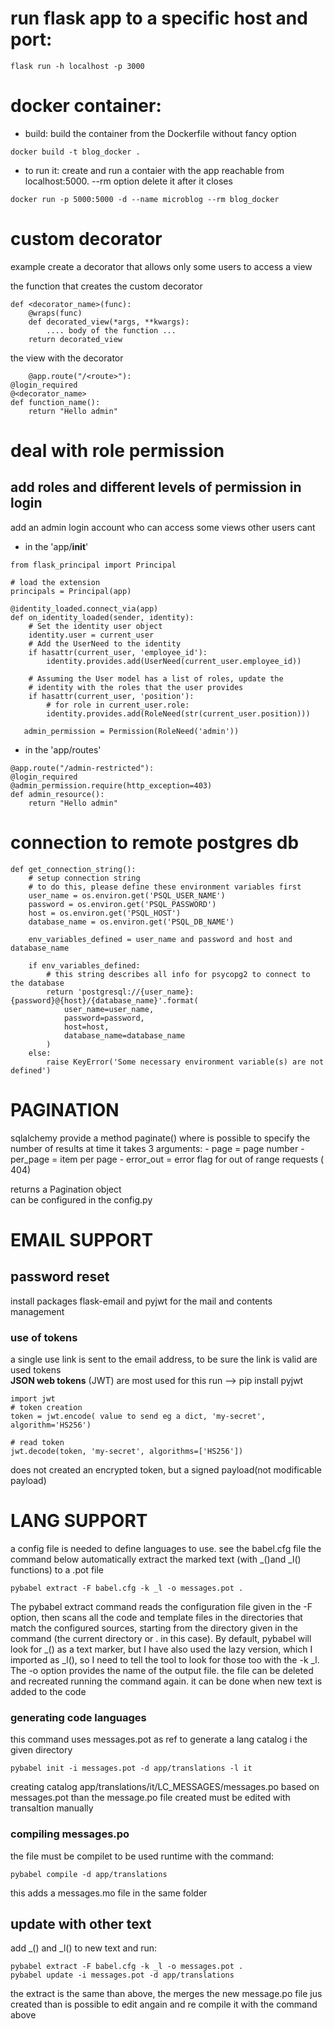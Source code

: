 # run flask app to a specific host and port:
```
flask run -h localhost -p 3000
```

# docker container: 
- build: build the container from the Dockerfile without fancy option
```
docker build -t blog_docker .   
```
- to run it: create and run a contaier with the app reachable from localhost:5000. --rm option delete it after it closes
```
docker run -p 5000:5000 -d --name microblog --rm blog_docker
```

# custom decorator 
example create a decorator that allows only some users to access a view

the function that creates the custom decorator
```
def <decorator_name>(func):
    @wraps(func)
    def decorated_view(*args, **kwargs):
        .... body of the function ...
    return decorated_view
```

the view with the decorator
```
    @app.route("/<route>"):
@login_required
@<decorator_name>
def function_name():
    return "Hello admin"
```

# deal with role permission
## add roles and different levels of permission in login 
add an admin login account who can access some views other users cant

- in the 'app/__init__'
```
from flask_principal import Principal

# load the extension
principals = Principal(app)
```
```
@identity_loaded.connect_via(app)
def on_identity_loaded(sender, identity):
    # Set the identity user object
    identity.user = current_user
    # Add the UserNeed to the identity
    if hasattr(current_user, 'employee_id'):
        identity.provides.add(UserNeed(current_user.employee_id))

    # Assuming the User model has a list of roles, update the
    # identity with the roles that the user provides
    if hasattr(current_user, 'position'):
        # for role in current_user.role:
        identity.provides.add(RoleNeed(str(current_user.position)))

   admin_permission = Permission(RoleNeed('admin'))
   ```

- in the 'app/routes'
```
@app.route("/admin-restricted"):
@login_required
@admin_permission.require(http_exception=403)
def admin_resource():
    return "Hello admin"
```

# connection to remote postgres db

```
def get_connection_string():
    # setup connection string
    # to do this, please define these environment variables first
    user_name = os.environ.get('PSQL_USER_NAME')
    password = os.environ.get('PSQL_PASSWORD')
    host = os.environ.get('PSQL_HOST')
    database_name = os.environ.get('PSQL_DB_NAME')
    
    env_variables_defined = user_name and password and host and database_name

    if env_variables_defined:
        # this string describes all info for psycopg2 to connect to the database
        return 'postgresql://{user_name}:{password}@{host}/{database_name}'.format(
            user_name=user_name,
            password=password,
            host=host,
            database_name=database_name
        )
    else:
        raise KeyError('Some necessary environment variable(s) are not defined')

```

# PAGINATION
sqlalchemy provide a method paginate() where is possible to specify the number of results at time
it takes 3 arguments: 
    - page = page number
    - per_page = item per page
    - error_out = error flag  for out of range requests ( 404)

returns a Pagination object<br>
can be configured in the config.py

# EMAIL SUPPORT
## password reset
install packages flask-email and pyjwt for the mail and contents management
### use of tokens 
a single use link is sent to the email address, to be sure the link is valid are used tokens <br>
**JSON web tokens** (JWT) are most used for this 
run --> pip install pyjwt
```
import jwt
# token creation 
token = jwt.encode( value to send eg a dict, 'my-secret', algorithm='HS256')

# read token
jwt.decode(token, 'my-secret', algorithms=['HS256'])
```
does not created an encrypted token, but a signed payload(not modificable payload)


# LANG SUPPORT 

a config file is needed to define languages to use. see the babel.cfg file
the command below automatically extract the marked text (with _()and _l() functions) to a .pot file 
``` 
pybabel extract -F babel.cfg -k _l -o messages.pot . 
```
The pybabel extract command reads the configuration file given in the -F option, then scans all the code and template files in the directories that match the configured sources, starting from the directory given in the command (the current directory or . in this case). By default, pybabel will look for _() as a text marker, but I have also used the lazy version, which I imported as _l(), so I need to tell the tool to look for those too with the -k _l. The -o option provides the name of the output file.
the file can be deleted and recreated running the command again. it can be done when new text is added to the code

### generating code languages
this command uses messages.pot as ref to generate a lang catalog i the given directory
```
pybabel init -i messages.pot -d app/translations -l it
```
creating catalog app/translations/it/LC_MESSAGES/messages.po based on messages.pot
than the message.po file created must be edited with transaltion manually

### compiling messages.po
the file must be compilet to be used runtime with the command:
```
pybabel compile -d app/translations
```
this adds a messages.mo file in the same folder

## update with other text
add _() and _l() to new text and run:
```
pybabel extract -F babel.cfg -k _l -o messages.pot .
pybabel update -i messages.pot -d app/translations
```
the extract is the same than above, the merges the new message.po file jus created
than is possible to edit angain and re compile it with the command above
